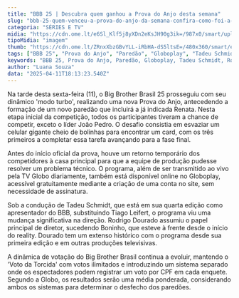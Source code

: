 ```yaml
---
title: "BBB 25 | Descubra quem ganhou a Prova do Anjo desta semana"
slug: "bbb-25-quem-venceu-a-prova-do-anjo-da-semana-confira-como-foi-a-disputa"
categoria: "SÉRIES E TV"
midia: "https://cdn.ome.lt/e6Sl_Klf5j8yXDn2eKsJH90g3ik=/987x0/smart/uploads/conteudo/fotos/prova-do-anjo-bbb.png"
tipoMidia: "imagem"
thumb: "https://cdn.ome.lt/ZRnxXbzGBvYLL-iRbHA-dS5ltsE=/480x360/smart/extras/conteudos/prova-do-anjo-bbb.png"
tags: ["BBB 25", "Prova do Anjo", "Paredão", "Globoplay", "Tadeu Schmidt", "Rodrigo Dourado", "Voto da Torcida", "Reality Show"]
keywords: "BBB 25, Prova do Anjo, Paredão, Globoplay, Tadeu Schmidt, Rodrigo Dourado, Voto da Torcida, Reality Show"
author: "Luana Souza"
data: "2025-04-11T18:13:23.540Z"
---
```


Na tarde desta sexta-feira (11), o Big Brother Brasil 25 prosseguiu com seu dinâmico 'modo turbo', realizando uma nova Prova do Anjo, antecedendo a formação de um novo paredão que incluirá a já indicada Renata. Nesta etapa inicial da competição, todos os participantes tiveram a chance de competir, exceto o líder João Pedro. O desafio consistia em esvaziar um celular gigante cheio de bolinhas para encontrar um card, com os três primeiros a completar essa tarefa avançando para a fase final.

Antes do início oficial da prova, houve um retorno temporário dos competidores à casa principal para que a equipe de produção pudesse resolver um problema técnico. O programa, além de ser transmitido ao vivo pela TV Globo diariamente, também está disponível online no Globoplay, acessível gratuitamente mediante a criação de uma conta no site, sem necessidade de assinatura.

Sob a condução de Tadeu Schmidt, que está em sua quarta edição como apresentador do BBB, substituindo Tiago Leifert, o programa viu uma mudança significativa na direção. Rodrigo Dourado assumiu o papel principal de diretor, sucedendo Boninho, que esteve à frente desde o início do reality. Dourado tem um extenso histórico com o programa desde sua primeira edição e em outras produções televisivas.

A dinâmica de votação do Big Brother Brasil continua a evoluir, mantendo o 'Voto da Torcida' com votos ilimitados e introduzindo um sistema separado onde os espectadores podem registrar um voto por CPF em cada enquete. Segundo a Globo, os resultados serão uma média ponderada, considerando ambos os sistemas para determinar o desfecho dos paredões.